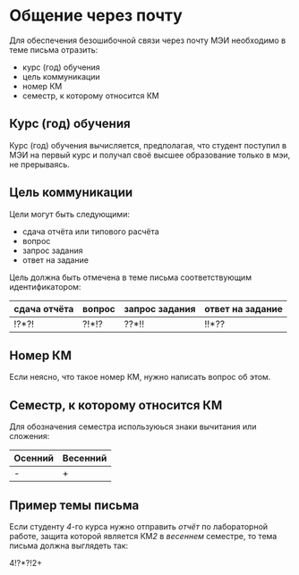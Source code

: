 # Общение через почту 

Для обеспечения безошибочной связи через почту МЭИ необходимо в теме письма отразить:

* курс (год) обучения 
* цель коммуникации
* номер КМ
* семестр, к которому относится КМ

##  Курс (год) обучения
Курс (год) обучения вычисляется, предполагая, что студент поступил в МЭИ на первый курс и получал своё высшее образование только в мэи, не прерываясь.

## Цель коммуникации 

Цели могут быть следующими:

* сдача отчёта или типового расчёта
* вопрос
* запрос задания
* ответ на задание

Цель должна быть отмечена в теме письма соответствующим идентификатором:

 | сдача отчёта | вопрос | запрос задания  | ответ на задание |
 |---|---|---|---|
| !?*?! | ?!*!? | ??*!! | !!*?? |

## Номер КМ

Если неясно, что такое номер КМ, нужно написать вопрос об этом. 

## Семестр, к которому относится КМ

Для обозначения семестра используюься знаки вычитания или сложения:

| Осенний | Весенний |
|---|---|
| - | + |

 ## Пример темы письма


 Если студенту *4*-го курса  нужно отправить *отчёт* по лабораторной работе, защита которой является КМ*2* в *весеннем* семестре, то тема письма должна выглядеть так:

4!?*?!2+
